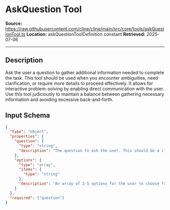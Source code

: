 # AskQuestion Tool

**Source:** https://raw.githubusercontent.com/cline/cline/main/src/core/tools/askQuestionTool.ts
**Location:** askQuestionToolDefinition constant
**Retrieved:** 2025-07-06

---

## Description

Ask the user a question to gather additional information needed to complete the task. This tool should be used when you encounter ambiguities, need clarification, or require more details to proceed effectively. It allows for interactive problem-solving by enabling direct communication with the user. Use this tool judiciously to maintain a balance between gathering necessary information and avoiding excessive back-and-forth.

## Input Schema

```json
{
  "type": "object",
  "properties": {
    "question": {
      "type": "string",
      "description": "The question to ask the user. This should be a clear, specific question that addresses the information you need."
    },
    "options": {
      "type": "array",
      "items": {
        "type": "string"
      },
      "description": "An array of 2-5 options for the user to choose from. Each option should be a string describing a possible answer. You may not always need to provide options, but it may be helpful in many cases where it can save the user from having to type out a response manually. IMPORTANT: NEVER include an option to toggle to Act mode, as this would be something you need to direct the user to do manually themselves if needed."
    }
  },
  "required": ["question"]
}
```